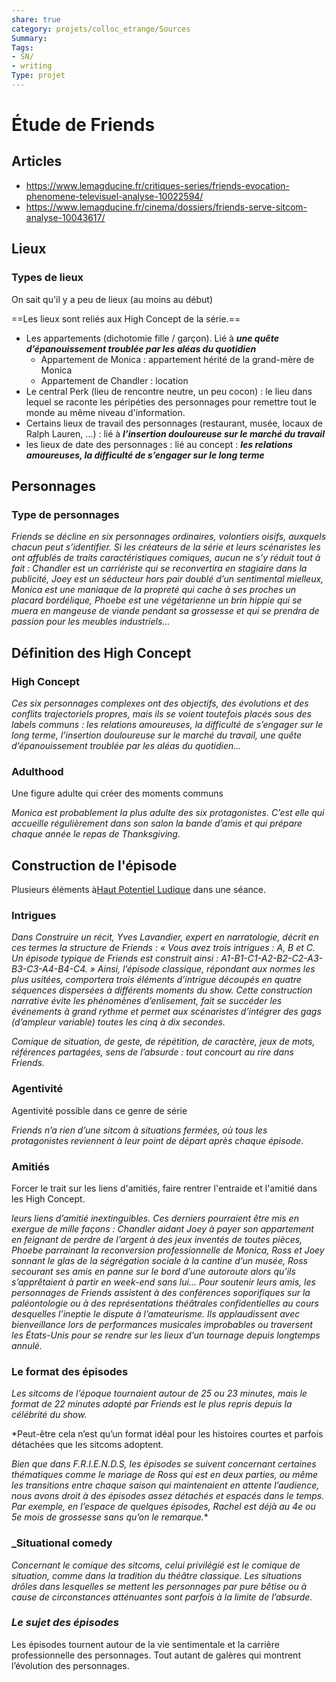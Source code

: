 ```yaml
---
share: true 
category: projets/colloc_etrange/Sources
Summary: 
Tags:
- SN/
- writing
Type: projet
---
```

# Étude de Friends

## Articles

- <https://www.lemagducine.fr/critiques-series/friends-evocation-phenomene-televisuel-analyse-10022594/>
- <https://www.lemagducine.fr/cinema/dossiers/friends-serve-sitcom-analyse-10043617/>

## Lieux

### Types de lieux

On sait qu'il y a peu de lieux (au moins au début)

==Les lieux sont reliés aux High Concept de la série.==

- Les appartements (dichotomie fille / garçon). Lié à ***une quête d’épanouissement troublée par les aléas du quotidien***
  - Appartement de Monica : appartement hérité de la grand-mère de Monica
  - Appartement de Chandler : location
- Le central Perk (lieu de rencontre neutre, un peu cocon) : le lieu dans lequel se raconte les péripéties des personnages pour remettre tout le monde au même niveau d'information.
- Certains lieux de travail des personnages (restaurant, musée, locaux de Ralph Lauren, …) : lié à ***l’insertion douloureuse sur le marché du travail***
- les lieux de date des personnages : lié au concept : ***les relations amoureuses, la difficulté de s’engager sur le long terme***

## Personnages

### Type de personnages

*Friends se décline en six personnages ordinaires, volontiers oisifs, auxquels chacun peut s’identifier. Si les créateurs de la série et leurs scénaristes les ont affublés de traits caractéristiques comiques, aucun ne s’y réduit tout à fait : Chandler est un carriériste qui se reconvertira en stagiaire dans la publicité, Joey est un séducteur hors pair doublé d’un sentimental mielleux, Monica est une maniaque de la propreté qui cache à ses proches un placard bordélique, Phoebe est une végétarienne un brin hippie qui se muera en mangeuse de viande pendant sa grossesse et qui se prendra de passion pour les meubles industriels…*

## Définition des High Concept

### High Concept

*Ces six personnages complexes ont des objectifs, des évolutions et des conflits trajectoriels propres, mais ils se voient toutefois placés sous des labels communs : les relations amoureuses, la difficulté de s’engager sur le long terme, l’insertion douloureuse sur le marché du travail, une quête d’épanouissement troublée par les aléas du quotidien…*

### Adulthood

Une figure adulte qui créer des moments communs

*Monica est probablement la plus adulte des six protagonistes. C’est elle qui accueille régulièrement dans son salon la bande d’amis et qui prépare
chaque année le repas de Thanksgiving.*

## Construction de l'épisode

Plusieurs éléments à[Haut Potentiel Ludique](Potentiels%20ludiques) dans une séance.

### Intrigues

*Dans Construire un récit, Yves Lavandier, expert en narratologie, décrit en ces termes la structure de Friends : « Vous avez trois intrigues : A, B et C. Un épisode typique de Friends est construit ainsi : A1-B1-C1-A2-B2-C2-A3-B3-C3-A4-B4-C4. »
Ainsi, l’épisode classique, répondant aux normes les plus usitées, comportera trois éléments d’intrigue découpés en quatre séquences dispersées à différents moments du show. Cette construction narrative évite les phénomènes d’enlisement, fait se succéder les événements à grand rythme et permet aux scénaristes d’intégrer des gags (d’ampleur variable) toutes les cinq à dix secondes.*

*Comique de situation, de geste, de répétition, de caractère, jeux de mots, références partagées, sens de l’absurde : tout concourt au rire dans Friends.*

### Agentivité

Agentivité possible dans ce genre de série

*Friends n’a rien d’une sitcom à situations fermées, où tous les protagonistes reviennent à leur point de départ après chaque épisode.*

### Amitiés

Forcer le trait sur les liens d'amitiés, faire rentrer l'entraide et l'amitié dans les High Concept.

*leurs liens d’amitié inextinguibles. Ces derniers pourraient être mis en exergue de mille façons : Chandler aidant Joey à payer son appartement en feignant de perdre de l’argent à des jeux inventés de toutes pièces, Phoebe parrainant la reconversion professionnelle de Monica, Ross et Joey sonnant le glas de la ségrégation sociale à la cantine d’un musée, Ross secourant ses amis en panne sur le bord d’une autoroute alors qu’ils s’apprêtaient à partir en week-end sans lui… Pour soutenir leurs amis, les personnages de Friends assistent à des conférences soporifiques sur la paléontologie ou à des représentations théâtrales confidentielles au cours desquelles l’ineptie le dispute à l’amateurisme. Ils applaudissent avec bienveillance lors de performances musicales improbables ou traversent les États-Unis pour se rendre sur les lieux d’un tournage depuis longtemps annulé.*

### Le format des épisodes

*Les sitcoms de l’époque tournaient autour de 25 ou 23 minutes, mais le format de 22 minutes adopté par Friends est le plus repris depuis la célébrité du show.*

*Peut-être cela n’est qu’un format idéal pour les histoires courtes et parfois détachées que les sitcoms adoptent.

*Bien que dans F.R.I.E.N.D.S, les épisodes se suivent concernant certaines thématiques comme le mariage de Ross qui est en deux parties, ou même les transitions entre chaque saison qui maintenaient en attente l’audience, nous avons droit à des épisodes assez détachés et espacés dans le temps. Par exemple, en l’espace de quelques épisodes, Rachel est déjà au 4e ou 5e mois de grossesse sans qu’on le remarque.**

### _Situational comedy  

*Concernant le comique des sitcoms, celui privilégié est le comique de situation, comme dans la tradition du théâtre classique. Les situations drôles dans lesquelles se mettent les personnages par pure bêtise ou à cause de circonstances atténuantes sont parfois à la limite de l’absurde.*

### *Le sujet des épisodes*

Les épisodes tournent autour de la vie sentimentale et la carrière professionnelle des personnages. Tout autant de galères qui montrent l’évolution des personnages.
